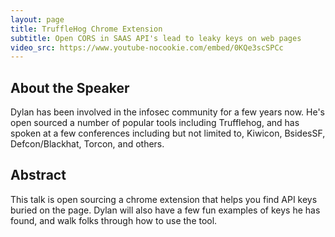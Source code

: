 ```yaml
---
layout: page
title: TruffleHog Chrome Extension
subtitle: Open CORS in SAAS API's lead to leaky keys on web pages
video_src: https://www.youtube-nocookie.com/embed/0KQe3scSPCc
---
```


About the Speaker 
-----------------
Dylan has been involved in the infosec community for a few years now. He's open sourced a number of popular tools including Trufflehog, and has spoken at a few conferences including but not limited to, Kiwicon, BsidesSF, Defcon/Blackhat, Torcon, and others.                           

Abstract
-----------------
This talk is open sourcing a chrome extension that helps you find API keys buried on the page. Dylan will also have a few fun examples of keys he has found, and walk folks through how to use the tool.